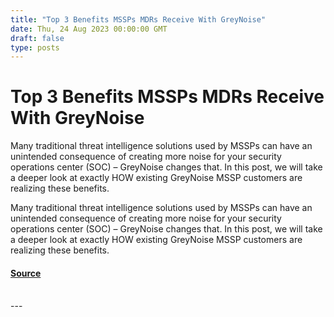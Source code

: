 ```yaml
---
title: "Top 3 Benefits MSSPs MDRs Receive With GreyNoise"
date: Thu, 24 Aug 2023 00:00:00 GMT
draft: false
type: posts
---
```

# Top 3 Benefits MSSPs MDRs Receive With GreyNoise





Many traditional threat intelligence solutions used by MSSPs can have an unintended consequence of creating more noise for your security operations center (SOC) – GreyNoise changes that. In this post, we will take a deeper look at exactly HOW existing GreyNoise MSSP customers are realizing these benefits.

Many traditional threat intelligence solutions used by MSSPs can have an unintended consequence of creating more noise for your security operations center (SOC) – GreyNoise changes that. In this post, we will take a deeper look at exactly HOW existing GreyNoise MSSP customers are realizing these benefits.

#### [Source](https://www.greynoise.io/blog/top-3-benefits-mssps-mdrs-receive-with-greynoise)

<br/>
---
